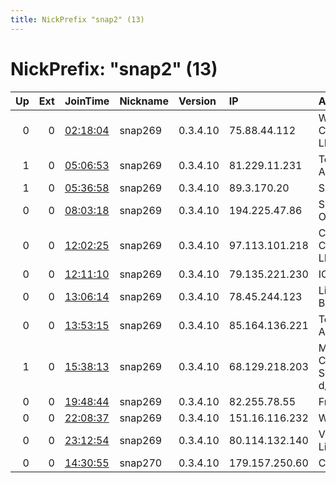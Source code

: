 ```yaml
---
title: NickPrefix "snap2" (13)
---
```


# NickPrefix: "snap2" (13)

|   Up |   Ext | JoinTime                                                                                            | Nickname   | Version   | IP             | AS                                      | CC   |   ORp |   Dirp | OS    | Contact   |   eFamMembers |
|-----:|------:|:----------------------------------------------------------------------------------------------------|:-----------|:----------|:---------------|:----------------------------------------|:-----|------:|-------:|:------|:----------|--------------:|
|    0 |     0 | [02:18:04](https://metrics.torproject.org/rs.html#details/3A2E98A05D8689CEDF9D02DBE6C2DFBFF7C1516B) | snap269    | 0.3.4.10  | 75.88.44.112   | Windstream Communications LLC           | us   | 37331 |      0 | Linux | None      |             1 |
|    1 |     0 | [05:06:53](https://metrics.torproject.org/rs.html#details/B54390947B7B2F6B55D709CDE9026132CC424EF4) | snap269    | 0.3.4.10  | 81.229.11.231  | Telia Company AB                        | se   | 45199 |      0 | Linux | None      |             1 |
|    1 |     0 | [05:36:58](https://metrics.torproject.org/rs.html#details/C452D14FC613691BA56E07947FDCEEF53E49AF7D) | snap269    | 0.3.4.10  | 89.3.170.20    | SFR SA                                  | fr   | 33845 |      0 | Linux | None      |             1 |
|    0 |     0 | [08:03:18](https://metrics.torproject.org/rs.html#details/A077791CB2090EFDF87F594B42A9746E74826218) | snap269    | 0.3.4.10  | 194.225.47.86  | Sharif University Of Technology         | ir   | 46461 |      0 | Linux | None      |             1 |
|    0 |     0 | [12:02:25](https://metrics.torproject.org/rs.html#details/6422409F9F8E694173CC26E28EAB676427C4E757) | snap269    | 0.3.4.10  | 97.113.101.218 | CenturyLink Communications, LLC         | us   | 46141 |      0 | Linux | None      |             1 |
|    0 |     0 | [12:11:10](https://metrics.torproject.org/rs.html#details/B994D5BB3918DD9D84A5B36D761C0A2B61A779F6) | snap269    | 0.3.4.10  | 79.135.221.230 | ICN Ltd.                                | ua   | 45041 |      0 | Linux | None      |             1 |
|    0 |     0 | [13:06:14](https://metrics.torproject.org/rs.html#details/8ABAA54016CB0513D6E3C39C54B058B74786097D) | snap269    | 0.3.4.10  | 78.45.244.123  | Liberty Global B.V.                     | cz   | 36291 |      0 | Linux | None      |             1 |
|    0 |     0 | [13:53:15](https://metrics.torproject.org/rs.html#details/D26E9F6ADDF0B1A3392887B17813825BFC0A006F) | snap269    | 0.3.4.10  | 85.164.136.221 | Telenor Norge AS                        | no   | 42031 |      0 | Linux | None      |             1 |
|    1 |     0 | [15:38:13](https://metrics.torproject.org/rs.html#details/C0C35A7F9749E4DD0CB836A75DDC7BC48E8DB9E7) | snap269    | 0.3.4.10  | 68.129.218.203 | MCI Communications Services, Inc. d/b/a | us   | 38867 |      0 | Linux | None      |             1 |
|    0 |     0 | [19:48:44](https://metrics.torproject.org/rs.html#details/C2A26E24B8B83AF822CB077D1C1B634493532A79) | snap269    | 0.3.4.10  | 82.255.78.55   | Free SAS                                | fr   | 45909 |      0 | Linux | None      |             1 |
|    0 |     0 | [22:08:37](https://metrics.torproject.org/rs.html#details/ABD110034674606E3168B88DB9902822C999E50F) | snap269    | 0.3.4.10  | 151.16.116.232 | Wind Tre S.p.A.                         | it   | 33387 |      0 | Linux | None      |             1 |
|    0 |     0 | [23:12:54](https://metrics.torproject.org/rs.html#details/AC6E449E3824D8045E69557CFB3BF33D45B3B357) | snap269    | 0.3.4.10  | 80.114.132.140 | Vodafone Libertel B.V.                  | nl   | 34153 |      0 | Linux | None      |             1 |
|    0 |     0 | [14:30:55](https://metrics.torproject.org/rs.html#details/9B40B53D673CD66C899FE7DD652765F0994B98C6) | snap270    | 0.3.4.10  | 179.157.250.60 | CLARO S.A.                              | br   | 34101 |      0 | Linux | None      |             1 |
